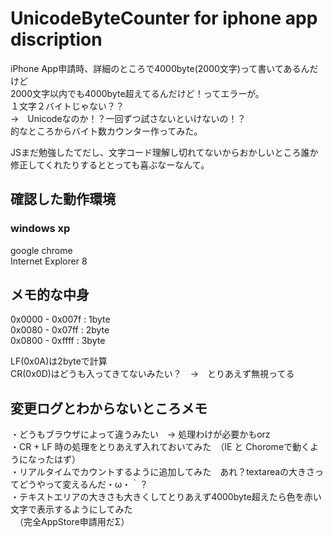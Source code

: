 UnicodeByteCounter for iphone app discription  
=============================================  
iPhone App申請時、詳細のところで4000byte(2000文字)って書いてあるんだけど  
2000文字以内でも4000byte超えてるんだけど！ってエラーが。  
１文字２バイトじゃない？？  
->　Unicodeなのか！？一回ずつ試さないといけないの！？  
的なところからバイト数カウンター作ってみた。  

JSまだ勉強したてだし、文字コード理解し切れてないからおかしいところ誰か修正してくれたりするととっても喜ぶなーなんて。  

確認した動作環境 
-------------
### windows xp ###
google chrome  
Internet Explorer 8  


メモ的な中身 
---------

0x0000 - 0x007f : 1byte  
0x0080 - 0x07ff : 2byte  
0x0800 - 0xffff : 3byte  

LF(0x0A)は2byteで計算  
CR(0x0D)はどうも入ってきてないみたい？　->　とりあえず無視ってる  


変更ログとわからないところメモ
--------------------
・どうもブラウザによって違うみたい　-> 処理わけが必要かもorz  
・CR + LF 時の処理をとりあえず入れておいてみた　（IE と Choromeで動くようになったはず）  
・リアルタイムでカウントするように追加してみた　あれ？textareaの大きさってどうやって変えるんだ・ω・｀？  
・テキストエリアの大きさも大きくしてとりあえず4000byte超えたら色を赤い文字で表示するようにしてみた  
　（完全AppStore申請用だΣ）  
